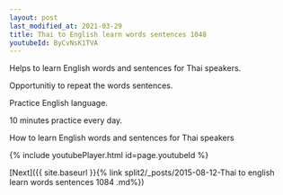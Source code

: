 ```yaml
---
layout: post
last_modified_at: 2021-03-29
title: Thai to English learn words sentences 1048 
youtubeId: ByCvNsK1TVA
---
```

 
 
Helps to learn English words and sentences for Thai speakers.

Opportunitiy to repeat the words sentences. 

Practice English language. 
 
10 minutes practice every day. 
 
How to learn English words and sentences for Thai speakers 
 
{% include youtubePlayer.html id=page.youtubeId %}
 
 
[Next]({{ site.baseurl }}{% link  split2/_posts/2015-08-12-Thai to english learn words sentences 1084 .md%})
 
